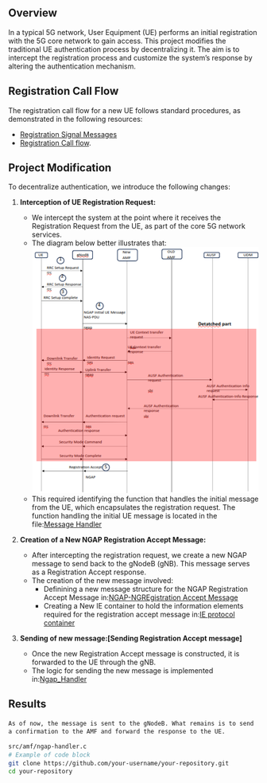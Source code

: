 ## Overview
In a typical 5G network, User Equipment (UE) performs an initial registration with the 5G core network to gain access. This project modifies the traditional UE authentication process by decentralizing it. The aim is to intercept the registration process and customize the system’s response by altering the authentication mechanism.

## Registration Call Flow
The registration call flow for a new UE follows standard procedures, as demonstrated in the following resources:
- [Registration Signal Messages](https://www.eventhelix.com/5G/standalone-access-registration/details/5g-standalone-access-registration.pdf) 
- [Registration Call flow](https://www.eventhelix.com/5g/standalone-access-registration/5g-standalone-access-registration.pdf).
 
## Project Modification
To decentralize authentication, we introduce the following changes:
1. **Interception of UE Registration Request:**
    - We intercept the system at the point where it receives the Registration Request from the UE, as part of the core 5G network services.
    - The diagram below better illustrates that:
    ![Proposed Registration Architecture](src/registration_image.png)
    - This required identifying the function that handles the initial message from the UE, which encapsulates the registration request. The function handling the initial UE message is located in the file:[Message Handler](src/registration_image.png)

2. **Creation of a New NGAP Registration Accept Message:**
    - After intercepting the registration request, we create a new NGAP message to send back to the gNodeB (gNB). This message serves as a Registration Accept response.
    - The creation of the new message involved:
        + Definining a new message structure for the NGAP Registration Accept Message in:[NGAP-NGREgistration Accept Message](lib/asn1c/ngap/NGAP_NGRegistrationAccept.c)
        + Creating a New IE container to hold the information elements required for the registration accept message in:[IE protocol container](lib/asn1c/ngap/NGAP_ProtocolIE-Container.h)

3. **Sending of new message:[Sending Registration Accept message]**
    - Once the new Registration Accept message is constructed, it is forwarded to the UE through the gNB.
    - The logic for sending the new message is implemented in:[Ngap_Handler](ngap-handler.c)

## Results 
    As of now, the message is sent to the gNodeB. What remains is to send a confirmation to the AMF and forward the response to the UE.
```bash
src/amf/ngap-handler.c
# Example of code block
git clone https://github.com/your-username/your-repository.git
cd your-repository
